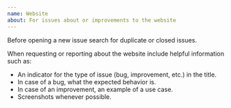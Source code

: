 ```yaml
---
name: Website
about: For issues about or improvements to the website
---
```


Before opening a new issue search for duplicate or closed issues.

When requesting or reporting about the website include helpful information such as:
* An indicator for the type of issue (bug, improvement, etc.) in the title.
* In case of a bug, what the expected behavior is.
* In case of an improvement, an example of a use case.
* Screenshots whenever possible.
